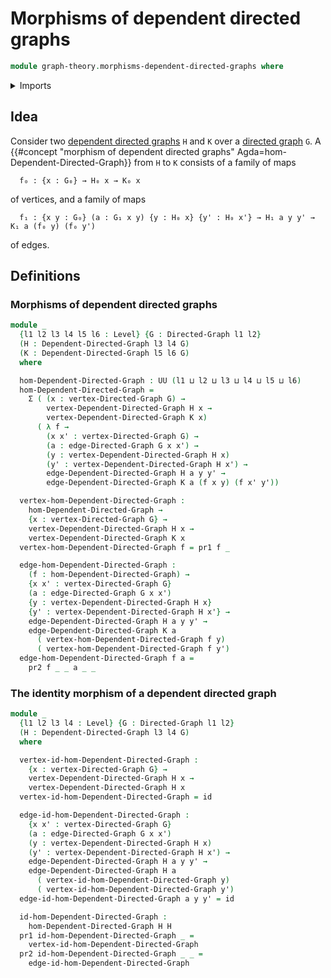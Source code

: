 # Morphisms of dependent directed graphs

```agda
module graph-theory.morphisms-dependent-directed-graphs where
```

<details><summary>Imports</summary>

```agda
open import foundation.dependent-pair-types
open import foundation.function-types
open import foundation.universe-levels

open import graph-theory.dependent-directed-graphs
open import graph-theory.directed-graphs
```

</details>

## Idea

Consider two
[dependent directed graphs](graph-theory.dependent-directed-graphs.md) `H` and
`K` over a [directed graph](graph-theory.directed-graphs.md) `G`. A
{{#concept "morphism of dependent directed graphs" Agda=hom-Dependent-Directed-Graph}}
from `H` to `K` consists of a family of maps

```text
  f₀ : {x : G₀} → H₀ x → K₀ x
```

of vertices, and a family of maps

```text
  f₁ : {x y : G₀} (a : G₁ x y) {y : H₀ x} {y' : H₀ x'} → H₁ a y y' → K₁ a (f₀ y) (f₀ y')
```

of edges.

## Definitions

### Morphisms of dependent directed graphs

```agda
module _
  {l1 l2 l3 l4 l5 l6 : Level} {G : Directed-Graph l1 l2}
  (H : Dependent-Directed-Graph l3 l4 G)
  (K : Dependent-Directed-Graph l5 l6 G)
  where

  hom-Dependent-Directed-Graph : UU (l1 ⊔ l2 ⊔ l3 ⊔ l4 ⊔ l5 ⊔ l6)
  hom-Dependent-Directed-Graph =
    Σ ( (x : vertex-Directed-Graph G) →
        vertex-Dependent-Directed-Graph H x →
        vertex-Dependent-Directed-Graph K x)
      ( λ f →
        (x x' : vertex-Directed-Graph G) →
        (a : edge-Directed-Graph G x x') →
        (y : vertex-Dependent-Directed-Graph H x)
        (y' : vertex-Dependent-Directed-Graph H x') →
        edge-Dependent-Directed-Graph H a y y' →
        edge-Dependent-Directed-Graph K a (f x y) (f x' y'))

  vertex-hom-Dependent-Directed-Graph :
    hom-Dependent-Directed-Graph →
    {x : vertex-Directed-Graph G} →
    vertex-Dependent-Directed-Graph H x →
    vertex-Dependent-Directed-Graph K x
  vertex-hom-Dependent-Directed-Graph f = pr1 f _

  edge-hom-Dependent-Directed-Graph :
    (f : hom-Dependent-Directed-Graph) →
    {x x' : vertex-Directed-Graph G}
    (a : edge-Directed-Graph G x x')
    {y : vertex-Dependent-Directed-Graph H x}
    {y' : vertex-Dependent-Directed-Graph H x'} →
    edge-Dependent-Directed-Graph H a y y' →
    edge-Dependent-Directed-Graph K a
      ( vertex-hom-Dependent-Directed-Graph f y)
      ( vertex-hom-Dependent-Directed-Graph f y')
  edge-hom-Dependent-Directed-Graph f a =
    pr2 f _ _ a _ _
```

### The identity morphism of a dependent directed graph

```agda
module _
  {l1 l2 l3 l4 : Level} {G : Directed-Graph l1 l2}
  (H : Dependent-Directed-Graph l3 l4 G)
  where

  vertex-id-hom-Dependent-Directed-Graph :
    {x : vertex-Directed-Graph G} →
    vertex-Dependent-Directed-Graph H x →
    vertex-Dependent-Directed-Graph H x
  vertex-id-hom-Dependent-Directed-Graph = id

  edge-id-hom-Dependent-Directed-Graph :
    {x x' : vertex-Directed-Graph G}
    (a : edge-Directed-Graph G x x')
    (y : vertex-Dependent-Directed-Graph H x)
    (y' : vertex-Dependent-Directed-Graph H x') →
    edge-Dependent-Directed-Graph H a y y' →
    edge-Dependent-Directed-Graph H a
      ( vertex-id-hom-Dependent-Directed-Graph y)
      ( vertex-id-hom-Dependent-Directed-Graph y')
  edge-id-hom-Dependent-Directed-Graph a y y' = id

  id-hom-Dependent-Directed-Graph :
    hom-Dependent-Directed-Graph H H
  pr1 id-hom-Dependent-Directed-Graph _ =
    vertex-id-hom-Dependent-Directed-Graph
  pr2 id-hom-Dependent-Directed-Graph _ _ =
    edge-id-hom-Dependent-Directed-Graph
```

